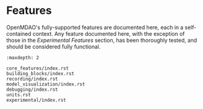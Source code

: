 # Features

OpenMDAO's fully-supported features are documented here, each in a
self-contained context. Any feature documented here, with the exception
of those in the *Experimental Features* section, has been thoroughly
tested, and should be considered fully functional.

```{toctree}
:maxdepth: 2

core_features/index.rst
building_blocks/index.rst
recording/index.rst
model_visualization/index.rst
debugging/index.rst
units.rst
experimental/index.rst
```
